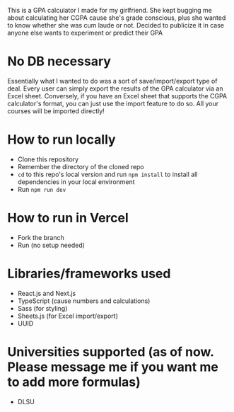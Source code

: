 This is a GPA calculator I made for my girlfriend. She kept bugging me about calculating her CGPA cause she's grade conscious, plus she wanted to know whether she was cum laude or not. Decided to publicize it in case anyone else wants to experiment or predict their GPA

# No DB necessary
Essentially what I wanted to do was a sort of save/import/export type of deal. Every user can simply export the results of the GPA calculator via an Excel sheet. Conversely, if you have an Excel sheet that supports the CGPA calculator's format, you can just use the import feature to do so. All your courses will be imported directly!

# How to run locally
- Clone this repository
- Remember the directory of the cloned repo
- `cd` to this repo's local version and run `npm install` to install all dependencies in your local environment
- Run `npm run dev`

# How to run in Vercel
- Fork the branch
- Run (no setup needed)

# Libraries/frameworks used
- React.js and Next.js
- TypeScript (cause numbers and calculations)
- Sass (for styling)
- Sheets.js (for Excel import/export)
- UUID

# Universities supported (as of now. Please message me if you want me to add more formulas)
- DLSU

